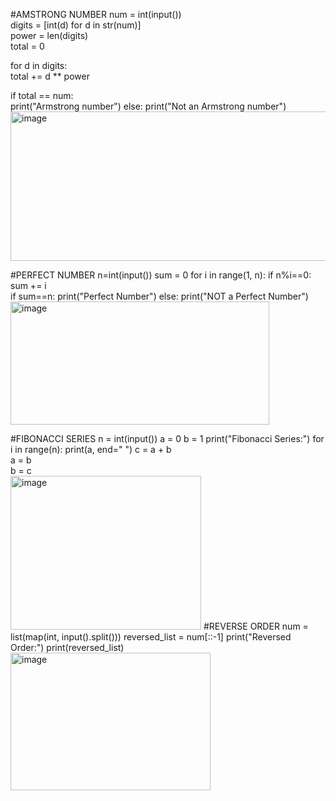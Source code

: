 #AMSTRONG NUMBER
num = int(input())  
digits = [int(d) for d in str(num)]   
power = len(digits)                  
total = 0

for d in digits:                      
    total += d ** power               

if total == num:                      
    print("Armstrong number")
else:
    print("Not an Armstrong number")
<img width="613" height="239" alt="image" src="https://github.com/user-attachments/assets/d909a661-7224-41ca-b92e-5021df1ab564" />

#PERFECT NUMBER
n=int(input())
sum = 0
for i in range(1, n):
    if n%i==0:           
        sum += i   
if sum==n:
    print("Perfect Number")
else:
    print("NOT a Perfect Number")
    <img width="414" height="197" alt="image" src="https://github.com/user-attachments/assets/30f92205-172a-4693-b917-6ee3aedc265d" />

#FIBONACCI SERIES
n = int(input())
a = 0
b = 1
print("Fibonacci Series:")
for i in range(n):
    print(a, end=" ") 
    c = a + b         
    a = b             
    b = c         
<img width="305" height="246" alt="image" src="https://github.com/user-attachments/assets/068ca38d-0e6d-4add-b702-9614ae97c8bb" />
#REVERSE ORDER
num = list(map(int, input().split()))
reversed_list = num[::-1]
print("Reversed Order:")
print(reversed_list)
<img width="320" height="220" alt="image" src="https://github.com/user-attachments/assets/d805049d-02cc-46e6-8c71-376870380c24" />














    
